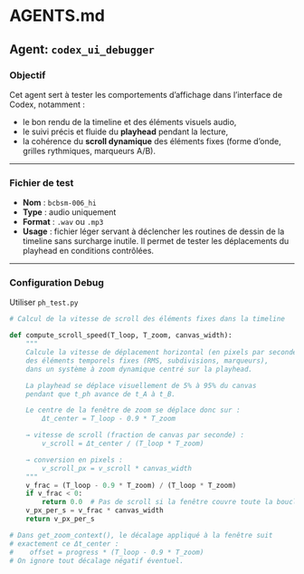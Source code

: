 # AGENTS.md

## Agent: `codex_ui_debugger`

### Objectif
Cet agent sert à tester les comportements d’affichage dans l’interface de Codex, notamment :
- le bon rendu de la timeline et des éléments visuels audio,
- le suivi précis et fluide du **playhead** pendant la lecture,
- la cohérence du **scroll dynamique** des éléments fixes (forme d’onde, grilles rythmiques, marqueurs A/B).

---

### Fichier de test

- **Nom** : `bcbsm-006_hi`
- **Type** : audio uniquement
- **Format** : `.wav` ou `.mp3`
- **Usage** : fichier léger servant à déclencher les routines de dessin de la timeline sans surcharge inutile. Il permet de tester les déplacements du playhead en conditions contrôlées.

---

### Configuration Debug

Utiliser `ph_test.py`

```python
# Calcul de la vitesse de scroll des éléments fixes dans la timeline

def compute_scroll_speed(T_loop, T_zoom, canvas_width):
    """
    Calcule la vitesse de déplacement horizontal (en pixels par seconde)
    des éléments temporels fixes (RMS, subdivisions, marqueurs),
    dans un système à zoom dynamique centré sur la playhead.

    La playhead se déplace visuellement de 5% à 95% du canvas
    pendant que t_ph avance de t_A à t_B.

    Le centre de la fenêtre de zoom se déplace donc sur :
        Δt_center = T_loop - 0.9 * T_zoom

    → vitesse de scroll (fraction de canvas par seconde) :
        v_scroll = Δt_center / (T_loop * T_zoom)

    → conversion en pixels :
        v_scroll_px = v_scroll * canvas_width
    """
    v_frac = (T_loop - 0.9 * T_zoom) / (T_loop * T_zoom)
    if v_frac < 0:
        return 0.0  # Pas de scroll si la fenêtre couvre toute la boucle
    v_px_per_s = v_frac * canvas_width
    return v_px_per_s

# Dans get_zoom_context(), le décalage appliqué à la fenêtre suit
# exactement ce Δt_center :
#    offset = progress * (T_loop - 0.9 * T_zoom)
# On ignore tout décalage négatif éventuel.
